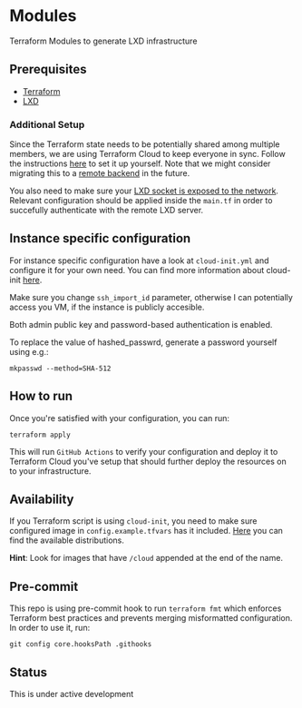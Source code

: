 # Modules 

Terraform Modules to generate LXD infrastructure

## Prerequisites

* [Terraform](https://learn.hashicorp.com/tutorials/terraform/install-cli)
* [LXD](https://linuxcontainers.org/lxd/getting-started-cli/)

### Additional Setup 

Since the Terraform state needs to be potentially shared among multiple members, we are using Terraform Cloud to keep everyone in sync. Follow the instructions [here](https://developer.hashicorp.com/terraform/tutorials/cloud-get-started/cloud-sign-up) to set it up yourself. Note that we might consider migrating this to a [remote backend](https://developer.hashicorp.com/terraform/language/settings/backends/configuration) in the future.

You also need to make sure your [LXD socket is exposed to the network](https://linuxcontainers.org/lxd/docs/master/howto/server_expose/). Relevant configuration should be applied inside the `main.tf` in order to succefully authenticate with the remote LXD server.


## Instance specific configuration

For instance specific configuration have a look at `cloud-init.yml` and configure it for your own need. You can find more information about cloud-init [here](https://cloudinit.readthedocs.io/en/latest/index.html).

Make sure you change `ssh_import_id` parameter, otherwise I can potentially access you VM, if the instance is publicly accesible.

Both admin public key and password-based authentication is enabled.

To replace the value of hashed_passwrd, generate a password yourself using e.g.:

	mkpasswd --method=SHA-512

## How to run

Once you're satisfied with your configuration, you can run:

    terraform apply
    
This will run `GitHub Actions` to verify your configuration and deploy it to Terraform Cloud you've setup that should further deploy the resources on to your infrastructure.

## Availability

If you Terraform script is using `cloud-init`, you need to make sure configured image in `config.example.tfvars` has it included. [Here](https://cloudinit.readthedocs.io/en/latest/topics/availability.html) you can find the available distributions. 

**Hint**: Look for images that have `/cloud` appended at the end of the name.

## Pre-commit

This repo is using pre-commit hook to run `terraform fmt` which enforces Terraform best practices and prevents merging misformatted configuration. 
In order to use it, run:

	git config core.hooksPath .githooks

## Status

This is under active development
